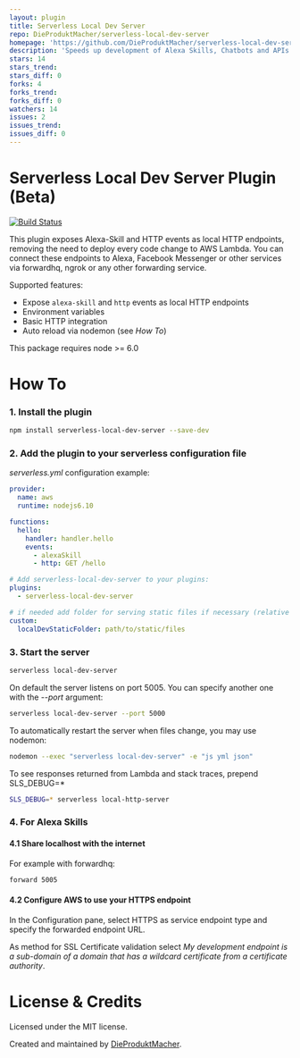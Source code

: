 ```yaml
---
layout: plugin
title: Serverless Local Dev Server
repo: DieProduktMacher/serverless-local-dev-server
homepage: 'https://github.com/DieProduktMacher/serverless-local-dev-server'
description: 'Speeds up development of Alexa Skills, Chatbots and APIs by exposing your functions as local HTTP endpoints and mapping received events.'
stars: 14
stars_trend: 
stars_diff: 0
forks: 4
forks_trend: 
forks_diff: 0
watchers: 14
issues: 2
issues_trend: 
issues_diff: 0
---
```



Serverless Local Dev Server Plugin (Beta)
=======

[![Build Status](https://travis-ci.org/DieProduktMacher/serverless-local-dev-server.svg?branch=develop)](https://travis-ci.org/DieProduktMacher/serverless-local-dev-server)

This plugin exposes Alexa-Skill and HTTP events as local HTTP endpoints, removing the need to deploy every code change to AWS Lambda. You can connect these endpoints to Alexa, Facebook Messenger or other services via forwardhq, ngrok or any other forwarding service.

Supported features:

* Expose `alexa-skill` and `http` events as local HTTP endpoints
* Environment variables
* Basic HTTP integration
* Auto reload via nodemon (see *How To*)

This package requires node >= 6.0


# How To

### 1. Install the plugin

```sh
npm install serverless-local-dev-server --save-dev
```

### 2. Add the plugin to your serverless configuration file

*serverless.yml* configuration example:

```yaml
provider:
  name: aws
  runtime: nodejs6.10

functions:
  hello:
    handler: handler.hello
    events:
      - alexaSkill
      - http: GET /hello

# Add serverless-local-dev-server to your plugins:
plugins:
  - serverless-local-dev-server

# if needed add folder for serving static files if necessary (relative to service path)
custom:
  localDevStaticFolder: path/to/static/files
```



### 3. Start the server

```sh
serverless local-dev-server
```

On default the server listens on port 5005. You can specify another one with the *--port* argument:

```sh
serverless local-dev-server --port 5000
```

To automatically restart the server when files change, you may use nodemon:

```sh
nodemon --exec "serverless local-dev-server" -e "js yml json"
```

To see responses returned from Lambda and stack traces, prepend SLS_DEBUG=*

```sh
SLS_DEBUG=* serverless local-http-server
```

### 4. For Alexa Skills

#### 4.1 Share localhost with the internet

For example with forwardhq:

```sh
forward 5005
```

#### 4.2 Configure AWS to use your HTTPS endpoint

In the Configuration pane, select HTTPS as service endpoint type and specify the forwarded endpoint URL.

As method for SSL Certificate validation select *My development endpoint is a sub-domain of a domain that has a wildcard certificate from a certificate authority*.


# License & Credits

Licensed under the MIT license.

Created and maintained by [DieProduktMacher](http://www.dieproduktmacher.com).
